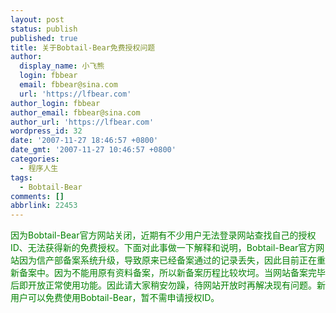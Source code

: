 ```yaml
---
layout: post
status: publish
published: true
title: 关于Bobtail-Bear免费授权问题
author:
  display_name: 小飞熊
  login: fbbear
  email: fbbear@sina.com
  url: 'https://lfbear.com'
author_login: fbbear
author_email: fbbear@sina.com
author_url: 'https://lfbear.com'
wordpress_id: 32
date: '2007-11-27 18:46:57 +0800'
date_gmt: '2007-11-27 10:46:57 +0800'
categories:
  - 程序人生
tags:
  - Bobtail-Bear
comments: []
abbrlink: 22453
---
```

<p><span style="color: #008000;">因为Bobtail-Bear官方网站关闭，近期有不少用户无法登录网站查找自己的授权ID、无法获得新的免费授权。下面对此事做一下解释和说明，Bobtail-Bear官方网站因为信产部备案系统升级，导致原来已经备案通过的记录丢失，因此目前正在重新备案中。因为不能用原有资料备案，所以新备案历程比较坎坷。当网站备案完毕后即开放正常使用功能。因此请大家稍安勿躁，待网站开放时再解决现有问题。新用户可以免费使用Bobtail-Bear，暂不需申请授权ID。</span></p>
